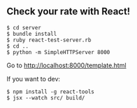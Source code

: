 Check your rate with React!
------

    $ cd server
    $ bundle install
    $ ruby react-test-server.rb
    $ cd ..
    $ python -m SimpleHTTPServer 8000

Go to [http://localhost:8000/template.html](http://localhost:8000/template.html)

If you want to dev:

    $ npm install -g react-tools
    $ jsx --watch src/ build/
